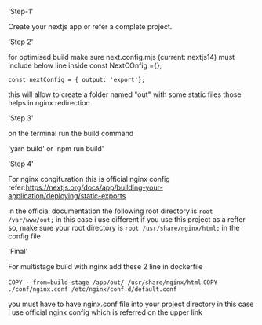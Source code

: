 'Step-1'

Create your nextjs app or refer a complete project.

'Step 2'

for optimised build make sure next.config.mjs (current: nextjs14) must include below line inside const NextCOnfig ={};

`const nextConfig = {
    output: 'export'};`

this will allow to create a folder named "out" with some static files those helps in nginx redirection

'Step 3'

on the terminal run the build command

'yarn build' or 'npm run build'

'Step 4'

For nginx congifuration this is official nginx config refer:https://nextjs.org/docs/app/building-your-application/deploying/static-exports 

in the official documentation the following root directory is `root /var/www/out;`
in this case i use different if you use this project as a reffer so, make sure your root directory is `root /usr/share/nginx/html;` in the config file


'Final'

For multistage build with nginx add these 2 line in dockerfile

`COPY --from=build-stage /app/out/ /usr/share/nginx/html`
`COPY ./conf/nginx.conf /etc/nginx/conf.d/default.conf`

you must have to have nginx.conf file into your project directory in this case i use official nginx config which is referred on the upper link
